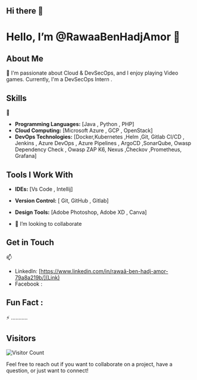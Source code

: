 ## Hi there 👋
# Hello,  I’m @RawaaBenHadjAmor 👋

## About Me
👀
I'm passionate about Cloud & DevSecOps, and I enjoy playing Video games. 
Currently, I'm a DevSecOps Intern .

## Skills
🌱
- **Programming Languages:** [Java , Python , PHP]
- **Cloud Computing:** [Microsoft Azure , GCP , OpenStack]
- **DevOps Technologies:** [Docker,Kubernetes ,Helm ,Git, Gitlab CI/CD  , Jenkins , Azure DevOps , Azure Pipelines , ArgoCD  ,SonarQube, Owasp Dependency Check , Owasp ZAP
K6, Nexus ,Checkov ,Prometheus, Grafana]
## Tools I Work With

- **IDEs:** [Vs Code , Intellij]
- **Version Control:** [ Git, GitHub , Gitlab]
- **Design Tools:** [Adobe Photoshop, Adobe XD , Canva]


- 💞️ I’m looking to collaborate 

## Get in Touch
📫
- LinkedIn: [https://www.linkedin.com/in/rawaâ-ben-hadj-amor-79a8a219b/](Link)
- Facebook : [](Link)

## Fun Fact :
⚡ ...........

## Visitors
![Visitor Count](https://visitor-badge.laobi.icu/badge?page_id=Raoua-blh.Raoua-blh)

Feel free to reach out if you want to collaborate on a project, have a question, or just want to connect!



<!--
**Raoua-blh/Raoua-blh** is a ✨ _special_ ✨ repository because its `README.md` (this file) appears on your GitHub profile.

Here are some ideas to get you started:

- 🔭 I’m currently working on ...
- 🌱 I’m currently learning ...
- 👯 I’m looking to collaborate on ...
- 🤔 I’m looking for help with ...
- 💬 Ask me about ...
- 📫 How to reach me: ...
- 😄 Pronouns: ...
- ⚡ Fun fact: ...
-->
